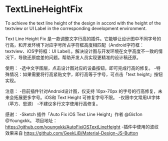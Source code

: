 # TextLineHeightFix
To achieve the text line height of the design in accord with the height of the textview or UI Label in the corresponding development environment.

Text Line Height Fix 是一款调整文字行高的插件。它能够让设计图中不同字号的行高，和开发环境下对应字号所占字符框高度相匹配（Android字符框：textview、iOS字符框：UI Label）。解决设计图与开发环境在文字高度不一致的情况下，导致还原度差的问题。帮助开发人员实现更精准的设计稿还原。

使用：
-选中文字图层，点击设计图对应的设备按钮，即可完成行高的修复。
-特殊情况：如果需要将行高紧贴文字，即行高等于字号，可点击「text height」按钮实现。

注意：
-目前插件针对Android设计图，仅支持 10px-70px 的字号的行高修复，未来会拓展更多字号。iOS和 Text Height 可修复字号不限。
-仅限中文常用UI字体（苹方、思源）
-不建议多行文字使用行高修复。

感谢：
-Sketch 插件「Auto Fix iOS Text Line Height」作者 @Gis1on @Youngxkk。
项目地址：https://github.com/youngxkk/AutoFixiOSTextLineHeight
-插件中使用的波纹效果来自 https://github.com/GeekLiB/Material-Design-JS-Button
